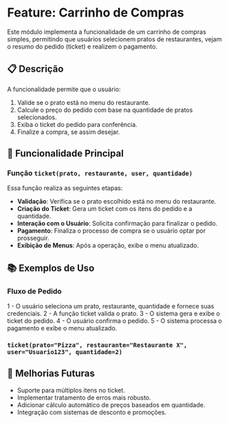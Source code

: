 # Feature: Carrinho de Compras

Este módulo implementa a funcionalidade de um carrinho de compras simples, permitindo que usuários selecionem pratos de restaurantes, vejam o resumo do pedido (ticket) e realizem o pagamento.

## 📋 Descrição

A funcionalidade permite que o usuário:
1. Valide se o prato está no menu do restaurante.
2. Calcule o preço do pedido com base na quantidade de pratos selecionados.
3. Exiba o ticket do pedido para conferência.
4. Finalize a compra, se assim desejar.

## 🚀 Funcionalidade Principal

### Função `ticket(prato, restaurante, user, quantidade)`

Essa função realiza as seguintes etapas:
- **Validação**: Verifica se o prato escolhido está no menu do restaurante.
- **Criação do Ticket**: Gera um ticket com os itens do pedido e a quantidade.
- **Interação com o Usuário**: Solicita confirmação para finalizar o pedido.
- **Pagamento**: Finaliza o processo de compra se o usuário optar por prosseguir.
- **Exibição de Menus**: Após a operação, exibe o menu atualizado.

## 📚 Exemplos de Uso

### Fluxo de Pedido
1 - O usuário seleciona um prato, restaurante, quantidade e fornece suas credenciais.
2 - A função ticket valida o prato.
3 - O sistema gera e exibe o ticket do pedido.
4 - O usuário confirma o pedido.
5 - O sistema processa o pagamento e exibe o menu atualizado.

### `ticket(prato="Pizza", restaurante="Restaurante X", user="Usuario123", quantidade=2)`

## 🔧 Melhorias Futuras

- Suporte para múltiplos itens no ticket.
- Implementar tratamento de erros mais robusto.
- Adicionar cálculo automático de preços baseados em quantidade.
- Integração com sistemas de desconto e promoções.